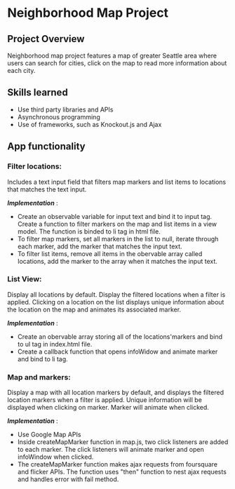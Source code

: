 # Neighborhood Map Project

## Project Overview 
Neighborhood map project features a map of greater Seattle area where users can search for cities, click on the map to read
more information about each city. 

## Skills learned 
* Use third party libraries and APIs
* Asynchronous programming
* Use of frameworks, such as Knockout.js and Ajax 

## App functionality 
### Filter locations:
Includes a text input field that filters map markers and list items to locations that matches the text input. 

***Implementation*** : 
- Create an observable variable for input text and bind it to input tag. Create a function to filter markers on the map and list items in a view model. The function is binded to li tag in html file.
- To filter map markers, set all markers in the list to null, iterate through each marker, add the marker that matches the input text. 
- To filter list items, remove all items in the obervable array called locations, add the marker to the array when it matches the input text. 

### List View: 
Display all locations by default. Display the filtered locations when a filter is applied. Clicking on a location on the list displays unique information about the location on the map and animates its associated marker. 

***Implementation*** : 
- Create an obervable array storing all of the locations'markers and bind to ul tag in index.html file.
- Create a callback function that opens infoWidow and animate marker and bind to li tag.

### Map and markers: 
Display a map with all location markers by default, and displays the filtered location markers when a filter is applied. Unique information will be displayed when clicking on marker. Marker will animate when clicked. 

***Implementation*** : 
- Use Google Map APIs
- Inside createMapMarker function in map.js, two click listeners are added to each marker. The click listeners will animate marker and open infoWindow when clicked. 
- The createMapMarker function makes ajax requests from foursquare and flicker APIs. The function uses "then" function to nest ajax requests and handles error with fail method.

